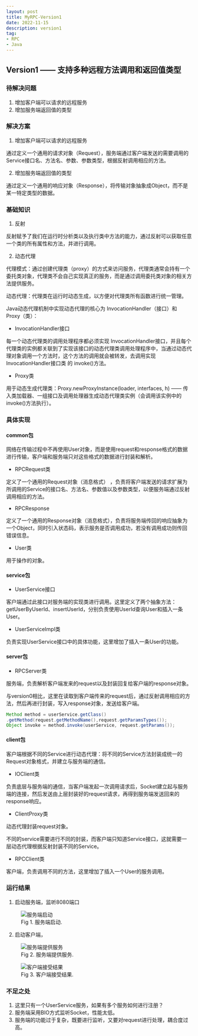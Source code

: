 ```yaml
---
layout: post
title: MyRPC-Version1
date: 2022-11-15
description: version1
tag:
- RPC
- Java
---
```


## Version1 —— 支持多种远程方法调用和返回值类型

### 待解决问题

1. 增加客户端可以请求的远程服务
2. 增加服务端返回值的类型

### 解决方案

1. 增加客户端可以请求的远程服务

通过定义一个通用的请求对象（Request），服务端通过客户端发送的需要调用的Service接口名、方法名、参数、参数类型，根据反射调用相应的方法。

2. 增加服务端返回值的类型

通过定义一个通用的响应对象（Response），将传输对象抽象成Object，而不是某一特定类型的数据。

### 基础知识

1. 反射

反射赋予了我们在运行时分析类以及执行类中方法的能力，通过反射可以获取任意一个类的所有属性和方法，并进行调用。

2. 动态代理

代理模式：通过创建代理类（proxy）的方式来访问服务，代理类通常会持有一个委托类对象，代理类不会自己实现真正的服务，而是通过调用委托类对象的相关方法提供服务。

动态代理：代理类在运行时动态生成，以方便对代理类所有函数进行统一管理。

Java动态代理机制中实现动态代理的核心为 InvocationHandler（接口）和 Proxy（类）：

* InvocationHandler接口

每一个动态代理类的调用处理程序都必须实现 InvocationHandler接口，并且每个代理类的实例都关联到了实现该接口的动态代理类调用处理程序中，当通过动态代理对象调用一个方法时，这个方法的调用就会被转发，去调用实现 InvocationHandler接口类 的 invoke()方法。

* Proxy类

用于动态生成代理类：Proxy.newProxyInstance(loader, interfaces, h) —— 传入类加载器、一组接口及调用处理器生成动态代理类实例（会调用该实例中的invoke()方法执行）。

### 具体实现

#### common包

网络在传输过程中不再使用User对象，而是使用request和response格式的数据进行传输，客户端和服务端只对这些格式的数据进行封装和解析。

* RPCRequest类

定义了一个通用的Request对象（消息格式） ，负责将客户端发送的请求扩展为所调用的Service的接口名、方法名、参数值以及参数类型，以便服务端通过反射调用相应的方法。

* RPCResponse

定义了一个通用的Response对象（消息格式），负责将服务端传回的响应抽象为一个Object，同时引入状态码，表示服务是否调用成功，若没有调用成功则传回错误信息。

* User类

用于操作的对象。

#### service包

* UserService接口

客户端通过此接口对服务端的实现类进行调用。这里定义了两个抽象方法：getUserByUserId、insertUserId，分别负责使用UserId查询User和插入一条User。

* UserServiceImpl类

负责实现UserService接口中的具体功能，这里增加了插入一条User的功能。

#### server包

* RPCServer类

服务端，负责解析客户端发来的request以及封装回复给客户端的response对象。

与version0相比，这里在读取到客户端传来的request后，通过反射调用相应的方法，然后再进行封装，写入response对象，发送给客户端。

```java
Method method = userService.getClass()
.getMethod(request.getMethodName(),request.getParamsTypes());
Object invoke = method.invoke(userService, request.getParams());
```

#### client包

客户端根据不同的Service进行动态代理：将不同的Service方法封装成统一的Request对象格式，并建立与服务端的通信。

* IOClient类

负责底层与服务端的通信，当客户端发起一次调用请求后，Socket建立起与服务端的连接，然后发送由上层封装好的request请求，再得到服务端发送回来的response响应。

* ClientProxy类

动态代理封装request对象。

不同的service需要进行不同的封装，而客户端只知道Service接口，这就需要一层动态代理根据反射封装不同的Service。

* RPCClient类

客户端，负责调用不同的方法，这里增加了插入一个User的服务调用。

### 运行结果

1. 启动服务端，监听8080端口

<figure>
<img src="" alt="服务端启动" >
<figcaption>Fig 1. 服务端启动.</figcaption>
</figure>


2. 启动客户端，

<figure>
<img src="" alt="服务端提供服务" >
<figcaption>Fig 2. 服务端提供服务.</figcaption>
</figure>

<figure>
<img src="" alt="客户端接受结果" >
<figcaption>Fig 3. 客户端接受结果.</figcaption>
</figure>

### 不足之处

1. 这里只有一个UserService服务，如果有多个服务如何进行注册？
2. 服务端采用BIO方式监听Socket，性能太低。
3. 服务端的功能过于复杂，既要进行监听，又要对request进行处理，耦合度过高。

